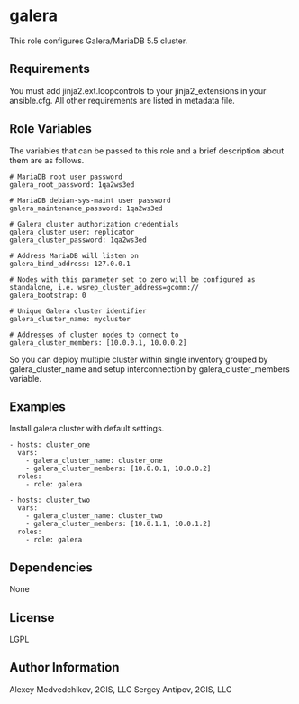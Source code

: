 galera
======

This role configures Galera/MariaDB 5.5 cluster.

Requirements
------------

You must add jinja2.ext.loopcontrols to your jinja2_extensions in your ansible.cfg. All other requirements are listed
in metadata file.

Role Variables
--------------

The variables that can be passed to this role and a brief description about
them are as follows.

	# MariaDB root user password
	galera_root_password: 1qa2ws3ed

	# MariaDB debian-sys-maint user password
	galera_maintenance_password: 1qa2ws3ed

	# Galera cluster authorization credentials
	galera_cluster_user: replicator
	galera_cluster_password: 1qa2ws3ed

	# Address MariaDB will listen on
	galera_bind_address: 127.0.0.1

	# Nodes with this parameter set to zero will be configured as standalone, i.e. wsrep_cluster_address=gcomm://
	galera_bootstrap: 0

	# Unique Galera cluster identifier
	galera_cluster_name: mycluster

	# Addresses of cluster nodes to connect to
	galera_cluster_members: [10.0.0.1, 10.0.0.2]

So you can deploy multiple cluster within single inventory grouped by galera_cluster_name and setup interconnection by
galera_cluster_members variable.

Examples
--------

Install galera cluster with default settings.

	- hosts: cluster_one
	  vars:
	    - galera_cluster_name: cluster_one
	    - galera_cluster_members: [10.0.0.1, 10.0.0.2]
	  roles:
	    - role: galera

	- hosts: cluster_two
	  vars:
	    - galera_cluster_name: cluster_two
	    - galera_cluster_members: [10.0.1.1, 10.0.1.2]
	  roles:
	    - role: galera

Dependencies
------------

None

License
-------

LGPL

Author Information
------------------

Alexey Medvedchikov, 2GIS, LLC
Sergey Antipov, 2GIS, LLC
